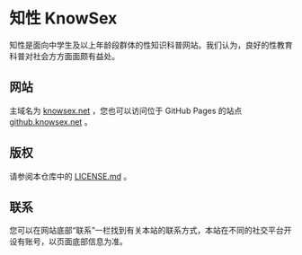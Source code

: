 # 知性 KnowSex

知性是面向中学生及以上年龄段群体的性知识科普网站。我们认为，良好的性教育科普对社会方方面面颇有益处。

## 网站

主域名为 [knowsex.net](https://knowsex.net) ，您也可以访问位于 GitHub Pages 的站点 [github.knowsex.net](https://github.knowsex.net) 。

## 版权

请参阅本仓库中的 [LICENSE.md](LICENSE.md) 。

## 联系

您可以在网站底部“联系”一栏找到有关本站的联系方式，本站在不同的社交平台开设有账号，以页面底部信息为准。

